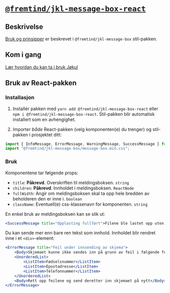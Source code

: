# [`@fremtind/jkl-message-box-react`](https://fremtind.github.io/jokul/components/messagebox/)

## Beskrivelse

[Bruk og prinsipper](https://fremtind.github.io/jokul/components/messagebox/) er beskrevet i `@fremtind/jkl-message-box` stil-pakken.

## Kom i gang

[Lær hvordan du kan ta i bruk Jøkul](https://fremtind.github.io/jokul/developer/getting-started/)

## Bruk av React-pakken

### Installasjon

1. Installér pakken med `yarn add @fremtind/jkl-message-box-react` eller `npm i @fremtind/jkl-message-box-react`. Stil-pakken blir automatisk installert som en avhengighet.

2. Importer _både_ React-pakken (velg komponenten(e) du trenger) og stil-pakken i prosjektet ditt:

```js
import { InfoMessage, ErrorMessage, WarningMessage, SuccessMessage } from "@fremtind/jkl-message-box-react";
import "@fremtind/jkl-message-box/message-box.min.css";
```

### Bruk

Komponentene tar følgende props:

-   `title`: **Påkrevd**. Overskriften til meldingsboksen. `string`
-   `children`: **Påkrevd**. Innholdet i meldingsboksen. `ReactNode`
-   `fullWidth`: Angir om meldingsboksen skal ta opp hele bredden av beholderen den er inne i. `boolean`
-   `className`: Eventuell(e) css-klassenavn for komponenten. `string`

En enkel bruk av meldingsboksen kan se slik ut:

```jsx
<SuccessMessage title="Opplasting fullført">Filene ble lastet opp uten feil</SuccessMessage>
```

Du kan sende mer enn bare ren tekst som innhold. Innholdet blir rendret inne i et `<div>`-element:

```jsx
<ErrorMessage title="Feil under innsending av skjema">
    <Body>Skjemaet kunne ikke sendes inn på grunn av feil i følgende felter:</Body>
    <UnorderedList>
        <ListItem>Fødselsnummer</ListItem>
        <ListItem>Epostadresse</ListItem>
        <ListItem>Telefonnummer</ListItem>
    </UnorderedList>
    <Body>Rett opp feilene og send deretter inn skjemaet på nytt</Body>
</ErrorMessage>
```
